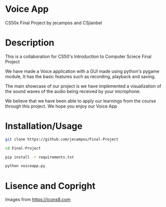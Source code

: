 
# Voice App	
CS50x Final Project by jecampos and CSjianbel

# Description

This is a collaboration for CS50's Introduction to Computer Sciece Final Project

We have made a Voice application with a GUI made using python's pygame module, It has the basic features such as recording, playback and saving.  

The main showcase of our project is we have implemented a visualization of the sound waves of the audio being received by your microphone. 

We believe that we have been able to apply our learnings from the course through this project. We hope you enjoy our Voice App

# Installation/Usage 

```bash
git clone https://github.com/jecampos/Final-Project

cd Final-Project

pip install -r requirements.txt

python voiceapp.py
```

# Lisence and Copright 

Images from https://icons8.com